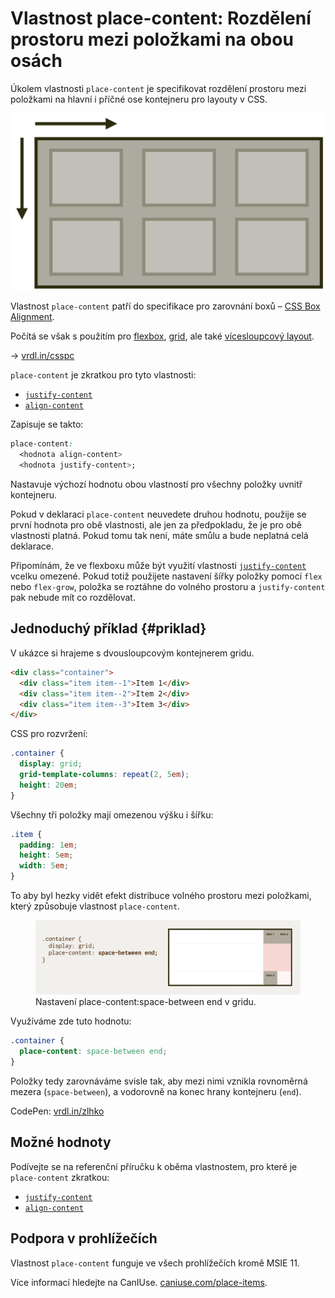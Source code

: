 # Vlastnost place-content: Rozdělení prostoru mezi položkami na obou osách

Úkolem vlastnosti `place-content` je specifikovat rozdělení prostoru mezi položkami na hlavní i příčné ose kontejneru pro layouty v CSS.

<div class="book-index" data-book-index="place-content"></div>

<div class="connected" markdown="1">

![CSS vlastnost place-content](../dist/images/medium/vdlayout/css-place-content-schema.jpg)

<div class="web-only" markdown="1">

Vlastnost `place-content` patří do specifikace pro zarovnání boxů – [CSS Box Alignment](css-box-alignment.md).

Počítá se však s použitím pro [flexbox](css-flexbox.md), [grid](css-grid.md), ale také [vícesloupcový layout](css-multicolumn.md).

</div>

<div class="ebook-only" markdown="1">

→ [vrdl.in/csspc](https://www.vzhurudolu.cz/prirucka/css-place-content)

</div>

</div>

`place-content` je zkratkou pro tyto vlastnosti:

- [`justify-content`](css-justify-content.md)
- [`align-content`](css-align-content.md)

Zapisuje se takto:

```css
place-content: 
  <hodnota align-content> 
  <hodnota justify-content>;
```

Nastavuje výchozí hodnotu obou vlastností pro všechny položky uvnitř kontejneru.

<!-- AdSnippet -->

Pokud v deklaraci `place-content` neuvedete druhou hodnotu, použije se první hodnota pro obě vlastnosti, ale jen za předpokladu, že je pro obě vlastnosti platná. Pokud tomu tak není, máte smůlu a bude neplatná celá deklarace.

Připomínám, že ve flexboxu může být využití vlastnosti [`justify-content`](css-justify-content.md) vcelku omezené. Pokud totiž použijete nastavení šířky položky pomocí `flex` nebo `flex-grow`, položka se roztáhne do volného prostoru a `justify-content` pak nebude mít co rozdělovat.

## Jednoduchý příklad {#priklad}

V ukázce si hrajeme s dvousloupcovým kontejnerem gridu.

```html
<div class="container">
  <div class="item item--1">Item 1</div>
  <div class="item item--2">Item 2</div>
  <div class="item item--3">Item 3</div>
</div>
```

CSS pro rozvržení:

```css
.container {
  display: grid;
  grid-template-columns: repeat(2, 5em);
  height: 20em;
}
```

Všechny tři položky mají omezenou výšku i šířku:

```css
.item {  
  padding: 1em;
  height: 5em;
  width: 5em;
}
```

To aby byl hezky vidět efekt distribuce volného prostoru mezi položkami, který způsobuje vlastnost `place-content`.

<figure>
<img src="../dist/images/original/vdlayout/css-place-content-grid.jpg" width="1600" height="450" alt="place-content: space-between end v gridu - v Chrome při zapnutém layout overlay">
<figcaption markdown="1">
Nastavení place-content:space-between end v gridu.
</figcaption>
</figure>

Využíváme zde tuto hodnotu:

```css
.container {
  place-content: space-between end;
}
```

Položky tedy zarovnáváme svisle tak, aby mezi nimi vznikla rovnoměrná mezera (`space-between`), a vodorovně na konec hrany kontejneru (`end`).

CodePen: [vrdl.in/zlhko](https://codepen.io/machal/pen/PoNJVPm?editors=1100)

<div class="pbi-avoid" markdown="1">

## Možné hodnoty

Podívejte se na referenční příručku k oběma vlastnostem, pro které je `place-content` zkratkou:

- [`justify-content`](css-justify-content.md)
- [`align-content`](css-align-content.md)

## Podpora v prohlížečích

Vlastnost `place-content` funguje ve všech prohlížečích kromě MSIE 11.

Více informací hledejte na CanIUse. [caniuse.com/place-items](https://caniuse.com/#search=place-items).

<!-- AdSnippet -->

</div>
<!-- .pbi-avoid -->
